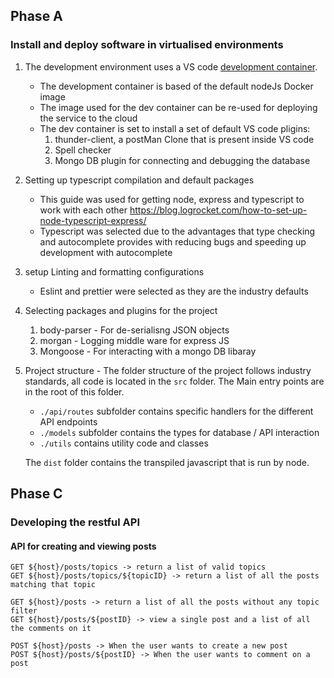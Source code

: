 ## Phase A
### Install and deploy software in virtualised environments

1. The development environment uses a VS code [development container](https://code.visualstudio.com/learn/develop-cloud/containers).
   - The development container is based of the default nodeJs Docker image
   - The image used for the dev container can be re-used for deploying the service to the cloud
   - The dev container is set to install a set of default VS code pligins:
      1. thunder-client, a postMan Clone that is present inside VS code
      2. Spell checker
      3. Mongo DB plugin for connecting and debugging the database

2. Setting up typescript compilation and default packages
   - This guide was used for getting node, express and typescript to work with each other https://blog.logrocket.com/how-to-set-up-node-typescript-express/
   - Typescript was selected due to the advantages that type checking and autocomplete provides with reducing bugs and speeding up development with autocomplete

3. setup Linting and formatting configurations
   - Eslint and prettier were selected as they are the industry defaults

4. Selecting packages and plugins for the project
   1. body-parser - For de-serialisng JSON objects
   2. morgan - Logging middle ware for express JS
   3. Mongoose - For interacting with a mongo DB libaray

5. Project structure - The folder structure of the project follows industry standards, all code is located in the `src` folder. The Main entry points are in the root of this folder.
   - `./api/routes` subfolder contains specific handlers for the different API endpoints
   - `./models` subfolder contains the types for database / API interaction
   - `./utils` contains utility code and classes

   The `dist` folder contains the transpiled javascript that is run by node.


## Phase C
### Developing the restful API

#### API for creating and viewing posts

```
GET ${host}/posts/topics -> return a list of valid topics
GET ${host}/posts/topics/${topicID} -> return a list of all the posts matching that topic

GET ${host}/posts -> return a list of all the posts without any topic filter
GET ${host}/posts/${postID} -> view a single post and a list of all the comments on it

POST ${host}/posts -> When the user wants to create a new post
POST ${host}/posts/${postID} -> When the user wants to comment on a post
```

